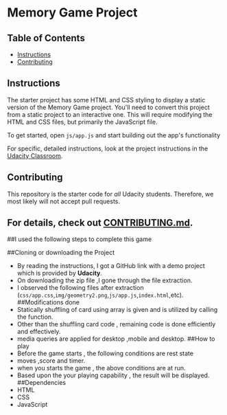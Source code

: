 # Memory Game Project

## Table of Contents

* [Instructions](#instructions)
* [Contributing](#contributing)

## Instructions

The starter project has some HTML and CSS styling to display a static version of the Memory Game project. You'll need to convert this project from a static project to an interactive one. This will require modifying the HTML and CSS files, but primarily the JavaScript file.

To get started, open `js/app.js` and start building out the app's functionality

For specific, detailed instructions, look at the project instructions in the [Udacity Classroom](https://classroom.udacity.com/me).

## Contributing

This repository is the starter code for _all_ Udacity students. Therefore, we most likely will not accept pull requests.

For details, check out [CONTRIBUTING.md](CONTRIBUTING.md).
---------------------
##I used the following steps to complete this game

##Cloning or downloading the Project
- By reading the instructions, I got a GitHub link with a demo project which is provided by **Udacity**.  
- On downloading the zip file ,I gone through the file extraction.
- I observed the following files after extraction
(`css/app.css`,`img/geometry2.png`,`js/app.js`,`index.html`,etc).
##Modifications done
- Statically shuffling of card using array is given and is utilized by calling the function.
- Other than the shuffling card code , remaining code is done efficiently and effectively.
- media queries are applied for desktop ,mobile and desktop.
##How to play
- Before the game starts , the following conditions are rest state
- moves ,score and timer.
- when you starts the game , the above conditions are at run.
- Based upon the your playing capability , the result will be displayed.
##Dependencies
- HTML
- CSS
- JavaScript
